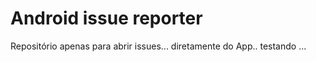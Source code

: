 # Android issue reporter

Repositório apenas para abrir issues... diretamente do App.. testando ... 

